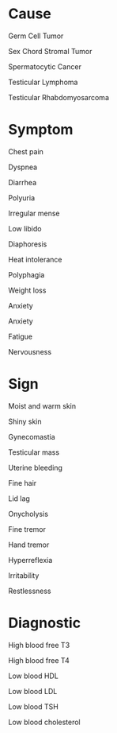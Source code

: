 # Cause

Germ Cell Tumor

Sex Chord Stromal Tumor

Spermatocytic Cancer

Testicular Lymphoma

Testicular Rhabdomyosarcoma

# Symptom

Chest pain

Dyspnea

Diarrhea

Polyuria

Irregular mense

Low libido

Diaphoresis

Heat intolerance

Polyphagia

Weight loss

Anxiety

Anxiety

Fatigue

Nervousness

# Sign

Moist and warm skin

Shiny skin

Gynecomastia

Testicular mass

Uterine bleeding

Fine hair

Lid lag

Onycholysis

Fine tremor

Hand tremor

Hyperreflexia

Irritability

Restlessness

# Diagnostic

High blood free T3

High blood free T4

Low blood HDL

Low blood LDL

Low blood TSH

Low blood cholesterol
